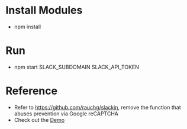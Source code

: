 # Install Modules
* npm install

# Run
* npm start SLACK_SUBDOMAIN SLACK_API_TOKEN


# Reference
* Refer to https://github.com/rauchg/slackin, remove the function that abuses prevention via Google reCAPTCHA
* Check out the [Demo](https://slackin.now.sh/)

